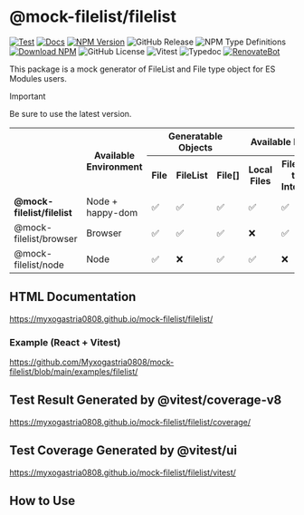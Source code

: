 # @mock-filelist/filelist

[![Test](https://github.com/Myxogastria0808/mock-filelist/actions/workflows/filelist-test.yaml/badge.svg)](https://github.com/Myxogastria0808/mock-filelist/actions/workflows/filelist-test.yaml)
[![Docs](https://github.com/Myxogastria0808/mock-filelist/actions/workflows/docs.yaml/badge.svg)](https://github.com/Myxogastria0808/mock-filelist/actions/workflows/docs.yaml)
[![NPM Version](https://img.shields.io/npm/v/@mock-filelist/filelist.svg)](https://www.npmjs.com/package/@mock-filelist/filelist)
![GitHub Release](https://img.shields.io/github/v/release/Myxogastria0808/mock-filelist)
![NPM Type Definitions](https://img.shields.io/npm/types/@mock-filelist/filelist)
[![Download NPM](https://img.shields.io/npm/dm/@mock-filelist/filelist.svg?style=flat)](https://www.npmjs.com/package/@mock-filelist/filelist)
![GitHub License](https://img.shields.io/github/license/Myxogastria0808/mock-filelist)
![Vitest](https://img.shields.io/badge/-vitest-6e9f18?style=flat&logo=vitest&logoColor=ffffff)
![Typedoc](https://img.shields.io/badge/docs-typedoc-blue?style=flat-square&logo=typescript&logoColor=white)
[![RenovateBot](https://img.shields.io/badge/RenovateBot-1A1F6C?logo=renovate&logoColor=fff)](#)

This package is a mock generator of FileList and File type object for ES Modules users.

> [!IMPORTANT]
> Be sure to use the latest version.

<table>
    <tbody>
        <tr>
            <th rowspan="2"></th>
            <th rowspan="2">Available Environment</th>
            <th colspan="3">Generatable Objects</th>
            <th colspan="2">Available Files</th>
        </tr>
        <tr>
            <th>File</th>
            <th>FileList</th>
            <th>File[]</th>
            <th>Local Files</th>
            <th>Files on the Internet</th>
        </tr>
        <tr>
            <td><strong>@mock-filelist/filelist</strong></td>
            <td>Node + happy-dom</td>
            <td>✅</td>
            <td>✅</td>
            <td>✅</td>
            <td>✅</td>
            <td>✅</td>
        </tr>
        <tr>
            <td>@mock-filelist/browser</td>
            <td>Browser</td>
            <td>✅</td>
            <td>✅</td>
            <td>✅</td>
            <td>❌</td>
            <td>✅</td>
        </tr>
        <tr>
            <td>@mock-filelist/node</td>
            <td>Node</td>
            <td>✅</td>
            <td>❌</td>
            <td>✅</td>
            <td>✅</td>
            <td>❌</td>
        </tr>
    </tbody>
</table>

## HTML Documentation

https://myxogastria0808.github.io/mock-filelist/filelist/

### Example (React + Vitest)

https://github.com/Myxogastria0808/mock-filelist/blob/main/examples/filelist/

## Test Result Generated by @vitest/coverage-v8

https://myxogastria0808.github.io/mock-filelist/filelist/coverage/

## Test Coverage Generated by @vitest/ui

https://myxogastria0808.github.io/mock-filelist/filelist/vitest/

## How to Use
